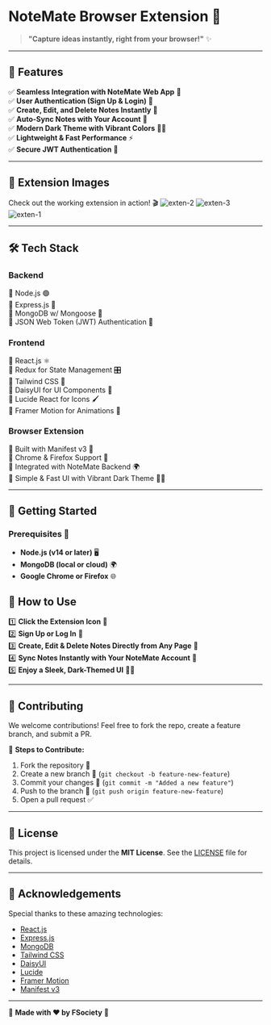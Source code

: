 # NoteMate Browser Extension 🚀

> **"Capture ideas instantly, right from your browser!"** ✨

---

## 🌟 Features

✅ **Seamless Integration with NoteMate Web App** 🔗  
✅ **User Authentication (Sign Up & Login)** 🔑  
✅ **Create, Edit, and Delete Notes Instantly** 📝  
✅ **Auto-Sync Notes with Your Account** 🔄  
✅ **Modern Dark Theme with Vibrant Colors** 🎨🌙  
✅ **Lightweight & Fast Performance** ⚡  
✅ **Secure JWT Authentication** 🔐  

---

## 🎥 Extension Images

Check out the working extension in action! 🎬
![exten-2](https://github.com/user-attachments/assets/7a32df09-403f-484d-bbc7-a5234e0b1c95)
![exten-3](https://github.com/user-attachments/assets/adf4d9b6-2560-4b21-a737-17ac6a011b76)
![exten-1](https://github.com/user-attachments/assets/7cf156b5-f240-46d6-b593-a7eae62e3c2c)





---

## 🛠️ Tech Stack

### **Backend**

🔹 Node.js 🟢  
🔹 Express.js 🚀  
🔹 MongoDB w/ Mongoose 🍃  
🔹 JSON Web Token (JWT) Authentication 🔐  

### **Frontend**

🔹 React.js ⚛️  
🔹 Redux for State Management 🎛️  
🔹 Tailwind CSS 🎨  
🔹 DaisyUI for UI Components 💎  
🔹 Lucide React for Icons 🖌️  
🔹 Framer Motion for Animations 🎥  

### **Browser Extension**

🔹 Built with Manifest v3 🚀  
🔹 Chrome & Firefox Support 🧩  
🔹 Integrated with NoteMate Backend 🌍  
🔹 Simple & Fast UI with Vibrant Dark Theme 🌙🎨  

---

## 🚀 Getting Started

### **Prerequisites** 📌

- **Node.js (v14 or later)** 🖥️  
- **MongoDB (local or cloud)** 🌍  
- **Google Chrome or Firefox** 🌐  


## 🎯 How to Use

1️⃣ **Click the Extension Icon** 📌  
2️⃣ **Sign Up or Log In** 🔑  
3️⃣ **Create, Edit & Delete Notes Directly from Any Page** 📝  
4️⃣ **Sync Notes Instantly with Your NoteMate Account** 🔄  
5️⃣ **Enjoy a Sleek, Dark-Themed UI** 🎨🌙  

---

## 🤝 Contributing

We welcome contributions! Feel free to fork the repo, create a feature branch, and submit a PR.

📌 **Steps to Contribute:**

1. Fork the repository 🍴  
2. Create a new branch 🔄 (`git checkout -b feature-new-feature`)  
3. Commit your changes 📝 (`git commit -m "Added a new feature"`)  
4. Push to the branch 🚀 (`git push origin feature-new-feature`)  
5. Open a pull request ✅  

---

## 📜 License

This project is licensed under the **MIT License**. See the [LICENSE](LICENSE) file for details.

---

## 📌 Acknowledgements

Special thanks to these amazing technologies:

- [React.js](https://reactjs.org/)
- [Express.js](https://expressjs.com/)
- [MongoDB](https://www.mongodb.com/)
- [Tailwind CSS](https://tailwindcss.com/)
- [DaisyUI](https://daisyui.com/)
- [Lucide](https://lucide.dev/)
- [Framer Motion](https://www.framer.com/motion/)
- [Manifest v3](https://developer.chrome.com/docs/extensions/mv3/)

---

🎉 **Made with ❤️ by FSociety** 🎉

